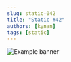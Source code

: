 ```yaml
---
slug: static-042
title: "Static #42"
authors: [kynan]
tags: [static]
---
```


![Example banner](/img/stories/static_new/042.png)
